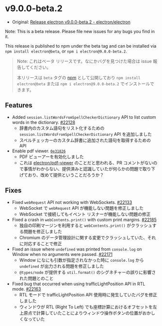 # v9.0.0-beta.2

- Original: [Release electron v9.0.0-beta.2 - electron/electron](https://github.com/electron/electron/releases/tag/v9.0.0-beta.2)

Note: This is a beta release. Please file new issues for any bugs you find in it.

This release is published to npm under the beta tag and can be installed via `npm install electron@beta`, or `npm i electron@9.0.0-beta.2`.

> Note: これはベータ リリースです。なにかバグを見つけた場合は issue 報告してください。
>
> 本リリースは `beta` タグの [npm](https://www.npmjs.com/package/electron) として公開しており `npm install electron@beta` または `npm i electron@9.0.0-beta.2` でインストールできます。

## Features

- Added `session.listWordsFromSpellCheckerDictionary` API to list custom words in the dictionary. [#22128](https://github.com/electron/electron/pull/22128)
  - 辞書内のカスタム語句をリスト化するための `session.listWordsFromSpellCheckerDictionary` API を追加しました
  - スペルチェッカーのカスタム辞書に追加された語句を取得するための API
- Enable pdf viewer. [`0e31826`](https://github.com/electron/electron/commit/0e31826043bf29ae5b1a3a89235d63fcbb49413f)
  - PDF ビューアーを有効化しました
  - これは [electron/pdf-viewer](https://github.com/electron/pdf-viewer) のことだと思われる、PR コメントがないので事情がわからない、提供済みと認識していたが何らかの問題で取り下げており、改めて提供ということだろうか？

## Fixes

- Fixed `webRequest` API not working with WebSockets. [#22133](https://github.com/electron/electron/pull/22133)
  - WebSocket で `webRequest` API が機能しない問題を修正しました
  - WebSocket で接続してもイベント リスナーが機能しない問題の修正
- Fixed a crash in `webContents.print()` with custom print margins. [#22185](https://github.com/electron/electron/pull/22185)
  - 独自の印刷マージンを利用すると `webContents.print()` がクラッシュする問題を修正しました
  - Chromium のデータ管理設計に関する変更でクラッシュしていた、それに対応することで修正
- Fixed an issue where `undefined` was printed from `console.log` on Window when no arguments were passed. [#22171](https://github.com/electron/electron/pull/22171)
  - Window になにも引数が指定されなかった時に `console.log` から `undefined` が出力される問題を修正しました
  - `@types/node` が提供する `util.format()` のシグネチャーの誤りに影響された問題とのこと
- Fixed bug that occurred when using trafficLightPosition API in RTL mode. [#22163](https://github.com/electron/electron/pull/22163)
  - RTL モードで trafficLightPosition API 使用時に発生していたバグを修正しました
  - ウィンドウが RTL (Right To Left) でも座標計算におけるオフセットを左上原点で計算していたことによりウィンドウ操作ボタンの位置がおかしくなっていた
